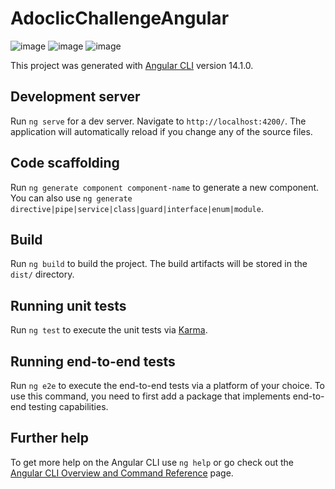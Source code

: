 # AdoclicChallengeAngular

![image](https://github.com/lucasmartinale/Adoclic-challenge-angular/assets/73314594/bfb0b62d-b1ed-4055-9edd-cd7f86c96bda)
![image](https://github.com/lucasmartinale/Adoclic-challenge-angular/assets/73314594/f671438c-2831-445f-aa26-ac65743030f0)
![image](https://github.com/lucasmartinale/Adoclic-challenge-angular/assets/73314594/af580634-d968-4304-a29a-d95be84383af)



This project was generated with [Angular CLI](https://github.com/angular/angular-cli) version 14.1.0.

## Development server

Run `ng serve` for a dev server. Navigate to `http://localhost:4200/`. The application will automatically reload if you change any of the source files.

## Code scaffolding

Run `ng generate component component-name` to generate a new component. You can also use `ng generate directive|pipe|service|class|guard|interface|enum|module`.

## Build

Run `ng build` to build the project. The build artifacts will be stored in the `dist/` directory.

## Running unit tests

Run `ng test` to execute the unit tests via [Karma](https://karma-runner.github.io).

## Running end-to-end tests

Run `ng e2e` to execute the end-to-end tests via a platform of your choice. To use this command, you need to first add a package that implements end-to-end testing capabilities.

## Further help

To get more help on the Angular CLI use `ng help` or go check out the [Angular CLI Overview and Command Reference](https://angular.io/cli) page.
